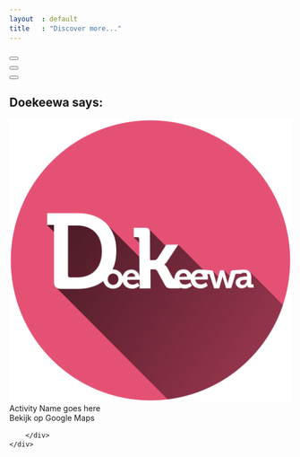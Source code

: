 ```yaml
---
layout  : default
title   : "Discover more..."
---
```


<div class="container flex column flex-child stretch">
    <div class="row flex centered justified-c flex-child stretch">
        <button class="btn round app-button xl"></button>
        <div class="app-byline byline flex row center justified-c"></div>
    </div>
    <div class="settings btn-settings flex centered justified-c">
        <button class="btn round overlay-link" data-target="settings">
        <i class="fa fa-cog"></i>
        <div class="ripples buttonRipples"><span class="ripplesCircle"></span></div>
        </button>
    </div>
</div>
<div class="detail-view">
    <button class="menu-toggle detail-closer active" data-target="detail-view">
        <span class="line"></span>
        <span class="line"></span>
        <span class="line"></span>
        <span class="line"></span>
        <div class="ripples buttonRipples"><span class="ripplesCircle"></span></div>
    </button>
    <div class="dk-panel flex row flex-child center">
        <div class="sidebar flex column centered">
            <div class="sidebar-header row flex-child ">
                <h2 class="">Doekeewa says:</h2>
            </div>
            <div class="column flex-child stretch padded-bottom-xl flex centered justified-c">
                <img class="activity-img" src="/assets/img/logo/logo.svg"/>
                <div class="activity-title">Activity Name goes here</div>
            </div>
            <div class="sidebar-footer row flex-child ">
                <a class="">Bekijk op Google Maps</a>
            </div>
        </div>
        <div class="map flex-child stretch">
        
        </div>
    </div>
</div>